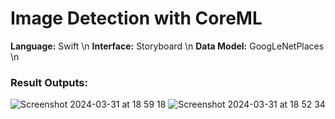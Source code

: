 # Image Detection with CoreML
**Language:** Swift \n
**Interface:** Storyboard \n
**Data Model:** GoogLeNetPlaces \n

### Result Outputs:
![Screenshot 2024-03-31 at 18 59 18](https://github.com/behicoytunsenkul/ImageDetection-1/assets/114110417/ed26e2e6-7ae5-4104-a57f-99e83f20ca74)
![Screenshot 2024-03-31 at 18 52 34](https://github.com/behicoytunsenkul/ImageDetection-1/assets/114110417/1dceed4f-80bc-4676-8800-46d3db11eb00)
